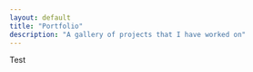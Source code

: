 ```yaml
---
layout: default
title: "Portfolio"
description: "A gallery of projects that I have worked on"
---
```

Test